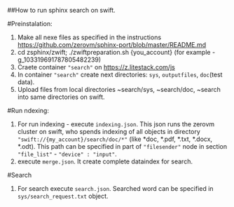 ##How to run sphinx search on swift.

#Preinstalation:
1. Make all nexe files as specified in the instructions https://github.com/zerovm/sphinx-port/blob/master/README.md
2. cd zsphinx/zwift; ./zwiftpreparation.sh {you_account} (for example - g_103319691787805482239)
3. Craete container `"search"` on https://z.litestack.com/js
4. In container `"search"` create next directories: `sys`, `outputfiles`, `doc`(test data).
5. Upload files from local directories ~search/sys, ~search/doc, ~search into same directories on swift.

#Run ndexing:
1. For run indexing - execute `indexing.json`. This json runs the zerovm cluster on swift, who spends indexing of all objects in directory `"swift://{my_account}/search/doc/*"` (like *doc, *.pdf, *.txt, *.docx, *.odt). This path can be specified in part of `"filesender"` node in section `"file_list"` - `"device" : "input"`.
2. execute `merge.json`. It create complete dataindex for search.

#Search
1. For search execute `search.json`. Searched word can be specified in `sys/search_request.txt` object.

